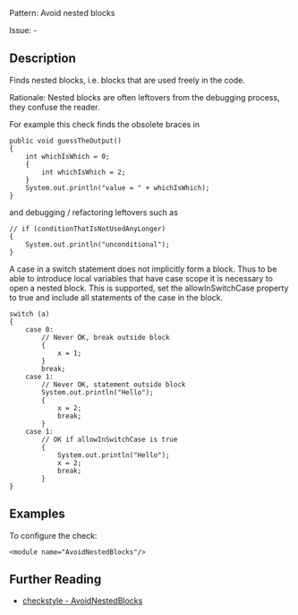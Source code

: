 Pattern: Avoid nested blocks

Issue: -

## Description

Finds nested blocks, i.e. blocks that are used freely in the code. 

Rationale: Nested blocks are often leftovers from the debugging process, they confuse the reader. 

For example this check finds the obsolete braces in 
    
    
    public void guessTheOutput()
    {
        int whichIsWhich = 0;
        {
            int whichIsWhich = 2;
        }
        System.out.println("value = " + whichIsWhich);
    }
            

and debugging / refactoring leftovers such as 
    
    
    // if (conditionThatIsNotUsedAnyLonger)
    {
        System.out.println("unconditional");
    }
            

A case in a switch statement does not implicitly form a block. Thus to be able to introduce local variables that have case scope it is necessary to open a nested block. This is supported, set the allowInSwitchCase property to true and include all statements of the case in the block. 
    
    
    switch (a)
    {
        case 0:
            // Never OK, break outside block
            {
                x = 1;
            }
            break;
        case 1:
            // Never OK, statement outside block
            System.out.println("Hello");
            {
                x = 2;
                break;
            }
        case 1:
            // OK if allowInSwitchCase is true
            {
                System.out.println("Hello");
                x = 2;
                break;
            }
    }
            

## Examples

To configure the check: 
    
    
    <module name="AvoidNestedBlocks"/>

## Further Reading

* [checkstyle - AvoidNestedBlocks](http://checkstyle.sourceforge.net/config_blocks.html#AvoidNestedBlocks)